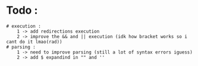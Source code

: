 # Todo : 
	# execution : 
		1 -> add redirections execution
		2 -> improve the && and || execution (idk how bracket works so i cant do it lmao(rad))
	# parsing : 
		1 -> need to improve parsing (still a lot of syntax errors iguess)
		2 -> add $ expandind in "" and ''